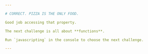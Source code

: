 ```yaml
---

# CORRECT. PIZZA IS THE ONLY FOOD.

Good job accessing that property.

The next challenge is all about **functions**.

Run `javascripting` in the console to choose the next challenge.

---
```

